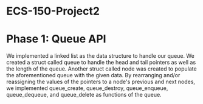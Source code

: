 # ECS-150-Project2

# Phase 1: Queue API
We implemented a linked list as the data structure to handle our queue. We
created a struct called queue to handle the head and tail pointers as well as
the length of the queue. Another struct called node was created to populate the
aforementioned queue with the given data. By rearranging and/or reassigning the
values of the pointers to a node's previous and next nodes, we
implemented queue_create, queue_destroy, queue_enqueue, queue_dequeue, and
queue_delete as functions of the queue.
